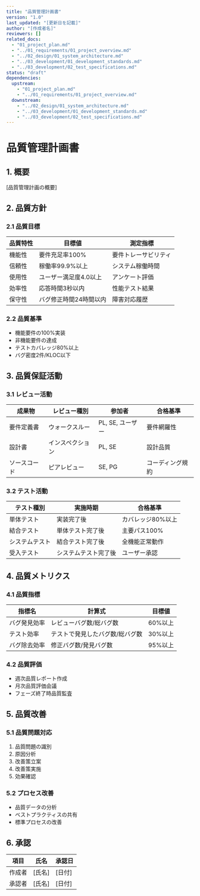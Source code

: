 ```yaml
---
title: "品質管理計画書"
version: "1.0"
last_updated: "[更新日を記載]"
author: "[作成者名]"
reviewers: []
related_docs:
  - "01_project_plan.md"
  - "../01_requirements/01_project_overview.md"
  - "../02_design/01_system_architecture.md"
  - "../03_development/01_development_standards.md"
  - "../03_development/02_test_specifications.md"
status: "draft"
dependencies:
  upstream:
    - "01_project_plan.md"
    - "../01_requirements/01_project_overview.md"
  downstream:
    - "../02_design/01_system_architecture.md"
    - "../03_development/01_development_standards.md"
    - "../03_development/02_test_specifications.md"
---
```


# 品質管理計画書

## 1. 概要
[品質管理計画の概要]

## 2. 品質方針
### 2.1 品質目標
| 品質特性 | 目標値 | 測定指標 |
|----------|--------|----------|
| 機能性 | 要件充足率100% | 要件トレーサビリティ |
| 信頼性 | 稼働率99.9%以上 | システム稼働時間 |
| 使用性 | ユーザー満足度4.0以上 | アンケート評価 |
| 効率性 | 応答時間3秒以内 | 性能テスト結果 |
| 保守性 | バグ修正時間24時間以内 | 障害対応履歴 |

### 2.2 品質基準
- 機能要件の100%実装
- 非機能要件の達成
- テストカバレッジ80%以上
- バグ密度2件/KLOC以下

## 3. 品質保証活動
### 3.1 レビュー活動
| 成果物 | レビュー種別 | 参加者 | 合格基準 |
|--------|--------------|--------|----------|
| 要件定義書 | ウォークスルー | PL, SE, ユーザー | 要件網羅性 |
| 設計書 | インスペクション | PL, SE | 設計品質 |
| ソースコード | ピアレビュー | SE, PG | コーディング規約 |

### 3.2 テスト活動
| テスト種別 | 実施時期 | 合格基準 |
|------------|----------|----------|
| 単体テスト | 実装完了後 | カバレッジ80%以上 |
| 結合テスト | 単体テスト完了後 | 主要パス100% |
| システムテスト | 結合テスト完了後 | 全機能正常動作 |
| 受入テスト | システムテスト完了後 | ユーザー承認 |

## 4. 品質メトリクス
### 4.1 品質指標
| 指標名 | 計算式 | 目標値 |
|--------|--------|--------|
| バグ発見効率 | レビューバグ数/総バグ数 | 60%以上 |
| テスト効率 | テストで発見したバグ数/総バグ数 | 30%以上 |
| バグ除去効率 | 修正バグ数/発見バグ数 | 95%以上 |

### 4.2 品質評価
- 週次品質レポート作成
- 月次品質評価会議
- フェーズ終了時品質監査

## 5. 品質改善
### 5.1 品質問題対応
1. 品質問題の識別
2. 原因分析
3. 改善策立案
4. 改善策実施
5. 効果確認

### 5.2 プロセス改善
- 品質データの分析
- ベストプラクティスの共有
- 標準プロセスの改善

## 6. 承認
| 項目 | 氏名 | 承認日 |
|------|------|--------|
| 作成者 | [氏名] | [日付] |
| 承認者 | [氏名] | [日付] | 